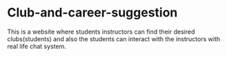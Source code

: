 # Club-and-career-suggestion
This is a website where students instructors can find their desired clubs(students) and also the students can interact with the instructors with real life chat system.
